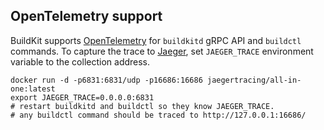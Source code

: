 ## OpenTelemetry support

BuildKit supports [OpenTelemetry](https://opentelemetry.io/) for `buildkitd`
gRPC API and `buildctl` commands. To capture the trace to [Jaeger](https://github.com/jaegertracing/jaeger),
set `JAEGER_TRACE` environment variable to the collection address.

```shell
docker run -d -p6831:6831/udp -p16686:16686 jaegertracing/all-in-one:latest
export JAEGER_TRACE=0.0.0.0:6831
# restart buildkitd and buildctl so they know JAEGER_TRACE.
# any buildctl command should be traced to http://127.0.0.1:16686/
```
